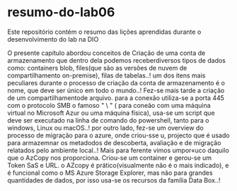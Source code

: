 # resumo-do-lab06
Este repositório contém o resumo das lições aprendidas durante o desenvolvimento do lab na DIO

O presente capítulo abordou conceitos de Criação de uma conta de armazenamento que dentro dela podemos receberdiversos tipos de dados como: containers blob, files(que são as versões de nuvem de compartilhamento on-premise), filas de tabelas..!
um dos itens mais peculiares durante o processo de criação da conta de armazenamento é o nome, que deve ser único em todo o mundo..!
Fez-se mais tarde a criação de um compartilhamentode arquivo. para a conexão utiliza-se a porta 445 com o protocolo SMB o famoso " \\ " ( para coneão com uma máquina virtual no Microsoft Azur ou uma máquina física), usa-se um script que deve ser executado na linha de comando do powershell, tanto para o windows, Linux ou macOS..!
por outro lado, fez-se um overview do processo de migração para o azure, onde criou-sse u, projecto que é usado para armazemnar os metadodos de descoberta, avaliação e de migração relatados pelo ambiente local..!
Mais para ferente vimos umpor«uco daquilo que o AzCopy nos proporciona. Criou-se um container e gerou-se um Token SaS e URL. o AZcopy é prático(visualmente não é o mais indicado), e é funcional como  o MS Azure Storage Explorer, mas não para grandes quantidades de dados, por isso usa-se os recursos da família Data Box..!
